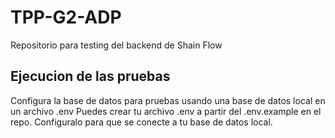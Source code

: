 # TPP-G2-ADP
Repositorio para testing del backend de Shain Flow

## Ejecucion de las pruebas
Configura la base de datos para pruebas usando una base de datos local en un archivo .env
Puedes crear tu archivo .env a partir del .env.example en el repo. Configuralo para que se conecte a tu base de datos local.